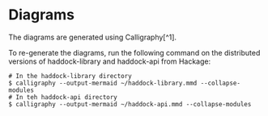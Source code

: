 # Diagrams

The diagrams are generated using Calligraphy[^1].

To re-generate the diagrams, run the following command on the distributed versions of haddock-library and haddock-api from Hackage:

```
# In the haddock-library directory
$ calligraphy --output-mermaid ~/haddock-library.mmd --collapse-modules
# In teh haddock-api directory
$ calligraphy --output-mermaid ~/haddock-api.mmd --collapse-modules
```

[1]: https://github.com/jonascarpay/calligraphy#readme
